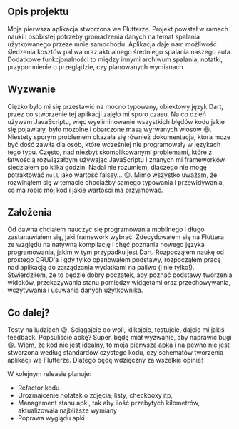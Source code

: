 
## Opis projektu

Moja pierwsza aplikacja stworzona we Flutterze. Projekt powstał w ramach nauki i osobistej potrzeby gromadzenia danych na temat spalania użytkowanego przeze mnie samochodu. Aplikacja daje nam możliwość śledzenia kosztów paliwa oraz aktualnego średniego spalania naszego auta. Dodatkowe funkcjonalności to między innymi archiwum spalania, notatki, przypomnienie o przeglądzie, czy planowanych wymianach. 

## Wyzwanie

Ciężko było mi się przestawić na mocno typowany, obiektowy język Dart, przez co stworzenie tej aplikacji zajęło mi sporo czasu. Na co dzień używam JavaScriptu, więc wyeliminowanie wszystkich błędów kodu jakie się pojawiały, było mozolne i obarczone masą wyrwanych włosów :laughing:. Niestety sporym problemem okazała się również dokumentacja, która może być dość zawiła dla osób, które wcześniej nie programowały w językach tego typu. Często, nad niezbyt skomplikowanymi problemami, które z łatwością rozwiązałbym używając JavaScriptu i znanych mi frameworków siedziałem po kilka godzin. Nadal nie rozumiem, dlaczego nie mogę potraktować ``null`` jako wartość falsey... :stuck_out_tongue_winking_eye:. Mimo wszystko uważam, że rozwinąłem się w temacie chociażby samego typowania i przewidywania, co ma robić mój kod i jakie wartości ma przyjmować. 

## Założenia

Od dawna chciałem nauczyć się programowania mobilnego i długo zastanawiałem się, jaki framework wybrać. Zdecydowałem się na Fluttera ze względu na natywną kompilację i chęć poznania nowego języka programowania, jakim w tym przypadku jest Dart. Rozpocząłem naukę od prostego CRUD'a i gdy tylko opanowałem podstawy, rozpocząłem pracę nad aplikacją do zarządzania wydatkami na paliwo (i nie tylko!). Stwierdziłem, że to będzie dobry początek, aby poznać podstawy tworzenia widoków, przekazywania stanu pomiędzy widgetami oraz przechowywania, wczytywania i usuwania danych użytkownika. 

## Co dalej?

Testy na ludziach :laughing:. Ściągajcie do woli, klikajcie, testujcie, dajcie mi jakiś feedback. Popsuliście apkę? Super, będę miał wyzwanie, aby naprawić bugi :laughing:. Wiem, że kod nie jest idealny, to moja pierwsza apka i na pewno nie jest stworzona według standardów czystego kodu, czy schematów tworzenia aplikacji we Flutterze. Dlatego będę wdzięczny za wszelkie opinie!

W kolejnym releasie planuje:

 - Refactor kodu
 - Urozmaicenie notatek o zdjęcia, listy, checkboxy itp,
 - Management stanu apki, tak aby ilość przebytych kilometrów, aktualizowała najbliższe wymiany
 - Poprawa wyglądu apki
